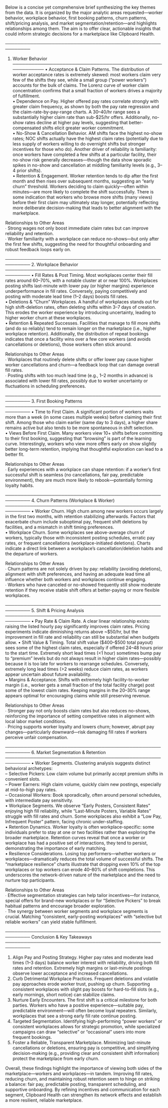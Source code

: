 Below is a concise yet comprehensive brief synthesizing the key themes from the data. It is organized by the major analytic areas requested—worker behavior, workplace behavior, first booking patterns, churn patterns, shift/pricing analysis, and market segmentation/retention—and highlights relationships among them. The aim is to offer clear, actionable insights that could inform strategic decisions for a marketplace like Clipboard Health.

──────────────────────────────────────────────────────────
1. Worker Behavior
──────────────────────────────────────────────────────────
• Acceptance & Claim Patterns. The distribution of worker acceptance rates is extremely skewed: most workers claim very few of the shifts they see, while a small group (“power workers”) accounts for the bulk of claims. The Lorenz curve of worker claim concentration confirms that a small fraction of workers drives a majority of fulfillment.  
• Dependence on Pay. Higher offered pay rates correlate strongly with greater claim frequency, as shown by both the pay rate regression and the claim-rate-by-pay-range charts. A $30–$40/hr range sees a substantially higher claim rate than sub-$25/hr offers. Additionally, no-show rates decline at higher pay levels, suggesting that better-compensated shifts elicit greater worker commitment.  
• No-Show & Cancellation Behavior. AM shifts face the highest no-show rates; NOC shifts actually have the highest claim rates (potentially due to less supply of workers willing to do overnight shifts but stronger incentives for those who do). Another driver of reliability is familiarity: once workers have completed a few shifts at a particular facility, their no-show risk generally decreases—though the data show sporadic spikes in no-show and cancellation at middling familiarity levels (e.g., 3–4 prior shifts).  
• Retention & Engagement. Worker retention tends to dip after the first month and then rises over subsequent months, suggesting an “early churn” threshold. Workers deciding to claim quickly—often within minutes—are more likely to complete the shift successfully. There is some indication that workers who browse more shifts (many views) before their first claim may ultimately stay longer, potentially reflecting more deliberate decision-making that leads to better alignment with the marketplace.

Relationships to Other Areas  
∙ Strong wages not only boost immediate claim rates but can improve reliability and retention.  
∙ Worker familiarity with a workplace can reduce no-shows—but only after the first few shifts, suggesting the need for thoughtful onboarding and robust feedback loops early on.

──────────────────────────────────────────────────────────
2. Workplace Behavior
──────────────────────────────────────────────────────────
• Fill Rates & Post Timing. Most workplaces center their fill rates around 60–70%, with a notable cluster at or near 100%. Workplaces posting shifts last-minute with lower pay (or higher margins) experience underperformance in fill rates. Conversely, paying competitively and posting with moderate lead time (1–2 days) boosts fill rates.  
• Deletions & “Churn” Workplaces. A handful of workplaces stands out for high shift-deletion rates, often deleting shifts within 3–7 days of creation. This erodes the worker experience by introducing uncertainty, leading to higher worker churn at these workplaces.  
• Retention & Repeated Successes. Facilities that manage to fill more shifts (and do so reliably) tend to remain longer on the marketplace (i.e., higher workplace retention). Additionally, the distribution of repeat bookings indicates that once a facility wins over a few core workers (and avoids cancellations or deletions), those workers often stick around.

Relationships to Other Areas  
∙ Workplaces that routinely delete shifts or offer lower pay cause higher worker cancellations and churn—a feedback loop that can damage overall fill rates.  
∙ Posting shifts with too much lead time (e.g., 1–2 months in advance) is associated with lower fill rates, possibly due to worker uncertainty or fluctuations in scheduling preferences.

──────────────────────────────────────────────────────────
3. First Booking Patterns
──────────────────────────────────────────────────────────
• Time to First Claim. A significant portion of workers waits more than a week (in some cases multiple weeks) before claiming their first shift. Among those who claim earlier (same day to 3 days), a higher share remains active but also tends to be more spontaneous in shift selection.  
• Views Before First Claim. Many workers view 10+ shifts before committing to their first booking, suggesting that “browsing” is part of the learning curve. Interestingly, workers who view more offers early on show slightly better long-term retention, implying that thoughtful exploration can lead to a better fit.  

Relationships to Other Areas  
∙ Early experiences with a workplace can shape retention: if a worker’s first successful shift is seamless (no cancellations, fair pay, predictable environment), they are much more likely to rebook—potentially forming loyalty habits.

──────────────────────────────────────────────────────────
4. Churn Patterns (Workplace & Worker)
──────────────────────────────────────────────────────────
• Worker Churn. High churn among new workers occurs largely in the first two months, with retention stabilizing afterwards. Factors that exacerbate churn include suboptimal pay, frequent shift deletions by facilities, and a mismatch in shift timing preferences.  
• Workplace Churn. Some workplaces see above-average churn of workers, typically those with inconsistent posting schedules, erratic pay rates, or frequent cancellations (workplace-initiated deletions). Charts indicate a direct link between a workplace’s cancellation/deletion habits and the departure of workers.

Relationships to Other Areas  
∙ Churn patterns are not solely driven by pay: reliability (avoiding deletions), alignment with shift preferences, and having an adequate lead time all influence whether both workers and workplaces continue engaging.  
∙ Workers who have canceled or no-showed frequently still show moderate retention if they receive stable shift offers at better-paying or more flexible workplaces.

──────────────────────────────────────────────────────────
5. Shift & Pricing Analysis
──────────────────────────────────────────────────────────
• Pay Rate & Claim Rate. A clear linear relationship exists: raising the listed hourly pay significantly improves claim rates. Pricing experiments indicate diminishing returns above ~$50/hr, but the improvement in fill rate and reliability can still be substantial when budgets allow.  
• Shift Value & Timing. Total shift value ($400–$500 total payout) sees some of the highest claim rates, especially if offered 24–48 hours prior to the start time. Extremely short lead times (<1 hour) sometimes bump pay to “premium” levels but do not always result in higher claim rates—possibly because it is too late for workers to rearrange schedules. Conversely, extremely long lead times (>2 weeks) reduce claim rates, as workers appear uncertain about future availability.  
• Margins & Acceptance. Shifts with extremely high facility-to-worker margin (i.e., worker gets a small fraction of the total facility charge) post some of the lowest claim rates. Keeping margins in the 20–30% range appears optimal for encouraging claims while still preserving revenue.

Relationships to Other Areas  
∙ Stronger pay not only boosts claim rates but also reduces no-shows, reinforcing the importance of setting competitive rates in alignment with local labor market conditions.  
∙ Pricing supports worker loyalty and lowers churn; however, abrupt pay changes—particularly downward—risk damaging fill rates if workers perceive unfair compensation.

──────────────────────────────────────────────────────────
6. Market Segmentation & Retention
──────────────────────────────────────────────────────────
• Worker Segments. Clustering analysis suggests distinct behavioral archetypes:  
  – Selective Pickers: Low claim volume but primarily accept premium shifts in convenient slots.  
  – Power Earners: High claim volume, quickly claim new postings, especially at mid-to-high pay rates.  
  – Occasional Workers: Book sporadically, often around personal schedules, with intermediate pay sensitivity.  
• Workplace Segments. We observe “Early Posters, Consistent Rates” enjoying high fill reliability, while “Last-Minute Posters, Variable Rates” struggle with fill rates and churn. Some workplaces also exhibit a “Low Pay, Infrequent Poster” pattern, facing chronic under-staffing.  
• Retention Dynamics. Worker loyalty is often workplace-specific: some individuals prefer to stay at one or two facilities rather than exploring the broader marketplace. Retention curves reveal that once a worker or workplace has had a positive set of interactions, they tend to persist, demonstrating the importance of early matching.  
• Resilience Considerations. Losing top performers—whether workers or workplaces—dramatically reduces the total volume of successful shifts. The “marketplace resilience” charts illustrate that dropping even 10% of the top workplaces or top workers can erode 40–80% of shift completions. This underscores the network-driven nature of the marketplace and the need to nurture top participants.

Relationships to Other Areas  
∙ Effective segmentation strategies can help tailor incentives—for instance, special offers for brand-new workplaces or for “Selective Pickers” to break habitual patterns and encourage broader exploration.  
∙ The synergy between worker segments and workplace segments is crucial. Matching “consistent, early-posting workplaces” with “selective but reliable workers” can yield stable fulfillment.

──────────────────────────────────────────────────────────
Conclusion & Key Takeaways
──────────────────────────────────────────────────────────
1. Align Pay and Posting Strategy. Higher pay rates and moderate lead times (1–3 days) balance worker interest with reliability, driving both fill rates and retention. Extremely high margins or last-minute postings observe lower acceptance and increased cancellations.  
2. Curb Detrimental Workplace Practices. Frequent deletions and volatile pay approaches erode worker trust, pushing up churn. Supporting consistent workplaces with slight pay boosts for hard-to-fill slots (e.g., early mornings, short notice) can stabilize claims.  
3. Nurture Early Encounters. The first shift is a critical milestone for both parties. Workers who have a positive experience—suitable pay, predictable environment—will often become loyal repeaters. Similarly, workplaces that see a strong early fill rate continue posting.  
4. Targeted Segmentation. Identifying high-performing “power workers” or consistent workplaces allows for strategic promotion, while specialized campaigns can draw “selective” or “occasional” users into more frequent bookings.  
5. Foster a Reliable, Transparent Marketplace. Minimizing last-minute cancellations or deletions, ensuring pay is competitive, and simplifying decision-making (e.g., providing clear and consistent shift information) protect the marketplace from early churn.

Overall, these findings highlight the importance of viewing both sides of the marketplace—workers and workplaces—in tandem. Improving fill rates, reducing churn, and maintaining robust retention seem to hinge on striking a balance: fair pay, predictable posting, transparent scheduling, and supportive onboarding. By refining incentives and communication for each segment, Clipboard Health can strengthen its network effects and establish a more resilient, reliable marketplace.